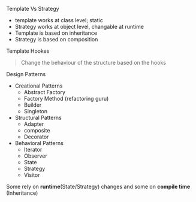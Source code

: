 Template Vs Strategy 

* template works at class level; static 
* Strategy works at object level, changable at runtime 
* Template is based on inheritance 
* Strategy is based on composition 

Template Hookes 
> Change the behaviour of the structure based on the hooks 

Design Patterns 
* Creational Patterns 
    * Abstract Factory 
    * Factory Method (refactoring guru)
    * Builder 
    * Singleton 
* Structural Patterns 
    * Adapter 
    * composite
    * Decorator 
* Behavioral Patterns 
    * Iterator 
    * Observer 
    * State
    * Strategy 
    * Visitor 


Some rely on **runtime**(State/Strategy)  changes and some on **compile time** (Inheritance)